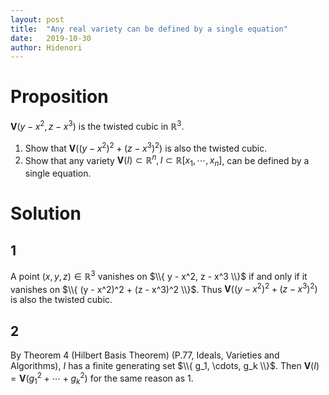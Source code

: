 ```yaml
---
layout: post
title:  "Any real variety can be defined by a single equation"
date:   2019-10-30
author: Hidenori
---
```


# Proposition
$\mathbf{V}(y - x^2, z - x^3)$ is the twisted cubic in $\mathbb{R}^3$.

1. Show that $\mathbf{V}((y - x^2)^2 + (z - x^3)^2)$ is also the twisted cubic.
1. Show that any variety $\mathbf{V}(I) \subset \mathbb{R}^n, I \subset \mathbb{R}[x_1, \cdots, x_n]$, can be defined by a single equation.

# Solution

## 1
A point $(x, y, z) \in \mathbb{R}^3$ vanishes on $\\{ y - x^2, z - x^3 \\}$ if and only if it vanishes on $\\{ (y - x^2)^2 + (z - x^3)^2 \\}$.
Thus $\mathbf{V}((y - x^2)^2 + (z - x^3)^2)$ is also the twisted cubic.

## 2
By Theorem 4 (Hilbert Basis Theorem) (P.77, Ideals, Varieties and Algorithms), $I$ has a finite generating set $\\{ g_1, \cdots, g_k \\}$.
Then $\mathbf{V}(I) = \mathbf{V}(g_1^2 + \cdots + g_k^2)$ for the same reason as 1.
